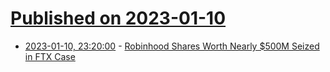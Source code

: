 # [Published on 2023-01-10](index.md)

* [2023-01-10, 23:20:00](https://news.slashdot.org/story/23/01/10/226255/robinhood-shares-worth-nearly-500m-seized-in-ftx-case?utm_source=rss1.0mainlinkanon&utm_medium=feed) - [Robinhood Shares Worth Nearly $500M Seized in FTX Case](https://news.slashdot.org/story/23/01/10/226255/robinhood-shares-worth-nearly-500m-seized-in-ftx-case?utm_source=rss1.0mainlinkanon&utm_medium=feed)
